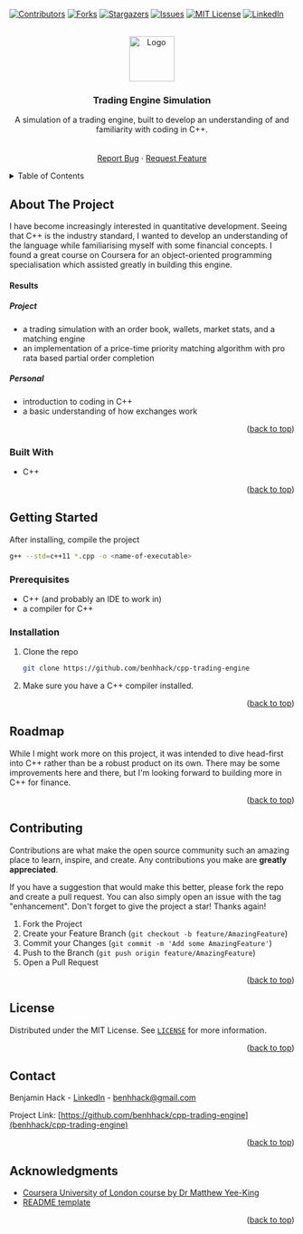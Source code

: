 <!-- See: https://github.com/othneildrew/Best-README-Template -->
<a name="readme-top"></a>


<!-- PROJECT SHIELDS -->
[![Contributors][contributors-shield]][contributors-url]
[![Forks][forks-shield]][forks-url]
[![Stargazers][stars-shield]][stars-url]
[![Issues][issues-shield]][issues-url]
[![MIT License][license-shield]][license-url]
[![LinkedIn][linkedin-shield]][linkedin-url]



<!-- PROJECT LOGO -->
<br />
<div align="center">
  <a href="https://github.com/benhhack/cpp-trading-engine">
    <img src="images/logo.jpeg" alt="Logo" width="80" height="80">
  </a>

<h3 align="center">Trading Engine Simulation</h3>

  <p align="center">
    A simulation of a trading engine, built to develop an understanding of and familiarity with coding in C++.
    <br />
    <!--<a href="https://github.com/benhhack/cpp-trading-engine"><strong>Explore the docs »</strong></a>-->
    <br />
    <br />
    <!--<a href="https://github.com/benhhack/cpp-trading-engine">View Demo</a>-->
    <a href="https://github.com/benhhack/cpp-trading-engine/issues">Report Bug</a>
    ·
    <a href="https://github.combenhhack/cpp-trading-engine/issues">Request Feature</a>
  </p>
</div>


<!-- TABLE OF CONTENTS -->
<details>
  <summary>Table of Contents</summary>
  <ol>
    <li>
      <a href="#about-the-project">About The Project</a>
      <ul>
        <li><a href="#built-with">Built With</a></li>
      </ul>
    </li>
    <li>
      <a href="#getting-started">Getting Started</a>
      <ul>
        <li><a href="#prerequisites">Prerequisites</a></li>
        <li><a href="#installation">Installation</a></li>
      </ul>
    </li>
    <li><a href="#usage">Usage</a></li>
    <li><a href="#roadmap">Roadmap</a></li>
    <li><a href="#contributing">Contributing</a></li>
    <li><a href="#license">License</a></li>
    <li><a href="#contact">Contact</a></li>
    <li><a href="#acknowledgments">Acknowledgments</a></li>
  </ol>
</details>



<!-- ABOUT THE PROJECT -->
## About The Project

<!--[![Product Name Screen Shot][product-screenshot]](https://example.com)-->

I have become increasingly interested in quantitative development. 
Seeing that C++ is the industry standard, I wanted to develop an understanding of the language while familiarising myself with some financial concepts.
I found a great course on Coursera for an object-oriented programming specialisation which assisted greatly in building this engine.

#### Results

##### Project
- a trading simulation with an order book, wallets, market stats, and a matching engine
- an implementation of a price-time priority matching algorithm with pro rata based partial order completion

##### Personal
- introduction to coding in C++
- a basic understanding of how exchanges work




<p align="right">(<a href="#readme-top">back to top</a>)</p>



### Built With

* C++

<p align="right">(<a href="#readme-top">back to top</a>)</p>



<!-- GETTING STARTED -->
## Getting Started

After installing, compile the project 
```sh
g++ --std=c++11 *.cpp -o <name-of-executable>
```

### Prerequisites

* C++ (and probably an IDE to work in)
* a compiler for C++

### Installation

1. Clone the repo
   ```sh
   git clone https://github.com/benhhack/cpp-trading-engine
   ```
2. Make sure you have a C++ compiler installed.
   

<p align="right">(<a href="#readme-top">back to top</a>)</p>



<!-- USAGE EXAMPLES 
## Usage

Use this space to show useful examples of how a project can be used. Additional screenshots, code examples and demos work well in this space. You may also link to more resources.

_For more examples, please refer to the [Documentation](https://example.com)_

<p align="right">(<a href="#readme-top">back to top</a>)</p> 



<!-- ROADMAP -->
## Roadmap

While I might work more on this project, it was intended to dive head-first into C++ rather than be a robust product on its own.
There may be some improvements here and there, but I'm looking forward to building more in C++ for finance.

<!-- See the [open issues][issues-url] for a full list of proposed features (and known issues). -->

<p align="right">(<a href="#readme-top">back to top</a>)</p>



<!-- CONTRIBUTING -->
## Contributing

Contributions are what make the open source community such an amazing place to learn, inspire, and create. Any contributions you make are **greatly appreciated**.

If you have a suggestion that would make this better, please fork the repo and create a pull request. You can also simply open an issue with the tag "enhancement".
Don't forget to give the project a star! Thanks again!

1. Fork the Project
2. Create your Feature Branch (`git checkout -b feature/AmazingFeature`)
3. Commit your Changes (`git commit -m 'Add some AmazingFeature'`)
4. Push to the Branch (`git push origin feature/AmazingFeature`)
5. Open a Pull Request

<p align="right">(<a href="#readme-top">back to top</a>)</p>



<!-- LICENSE -->
## License

Distributed under the MIT License. See [`LICENSE`][license-url] for more information.

<p align="right">(<a href="#readme-top">back to top</a>)</p>



<!-- CONTACT -->
## Contact

Benjamin Hack - [LinkedIn][linkedin-url] - benhhack@gmail.com

Project Link: [https://github.com/benhhack/cpp-trading-engine](benhhack/cpp-trading-engine)

<p align="right">(<a href="#readme-top">back to top</a>)</p>



<!-- ACKNOWLEDGMENTS -->
## Acknowledgments

* [Coursera University of London course by Dr Matthew Yee-King](https://www.coursera.org/specializations/object-oriented-programming-s12n)
* [README template](https://github.com/othneildrew/Best-README-Template)
<p align="right">(<a href="#readme-top">back to top</a>)</p>



<!-- MARKDOWN LINKS & IMAGES -->
<!-- https://www.markdownguide.org/basic-syntax/#reference-style-links -->
[contributors-shield]: https://img.shields.io/github/contributors/benhhack/cpp-trading-engine.svg?style=for-the-badge
[contributors-url]: https://github.com/benhhack/cpp-trading-engine/graphs/contributors
[forks-shield]: https://img.shields.io/github/forks/benhhack/cpp-trading-engine.svg?style=for-the-badge
[forks-url]: https://github.com/benhhack/cpp-trading-engine/network/members
[stars-shield]: https://img.shields.io/github/stars/benhhack/cpp-trading-engine.svg?style=for-the-badge
[stars-url]: https://github.com/benhhack/basic-keyword-extractor-app/stargazers
[issues-shield]: https://img.shields.io/github/issues/benhhack/cpp-trading-engine.svg?style=for-the-badge
[issues-url]: https://github.com/benhhack/cpp-trading-engine/issues
[license-shield]: https://img.shields.io/github/license/benhhack/cpp-trading-engine.svg?style=for-the-badge
[license-url]: https://github.com/benhhack/cpp-trading-engine/blob/master/LICENSE
[linkedin-shield]: https://img.shields.io/badge/-LinkedIn-black.svg?style=for-the-badge&logo=linkedin&colorB=555
[linkedin-url]: https://linkedin.com/in/benjaminhhack
[product-screenshot]: images/screenshot.png
[dash-url]: https://plotly.com/dash/
[Next-url]: https://nextjs.org/
[React.js]: https://img.shields.io/badge/React-20232A?style=for-the-badge&logo=react&logoColor=61DAFB
[React-url]: https://reactjs.org/
[Vue.js]: https://img.shields.io/badge/Vue.js-35495E?style=for-the-badge&logo=vuedotjs&logoColor=4FC08D
[Vue-url]: https://vuejs.org/
[Angular.io]: https://img.shields.io/badge/Angular-DD0031?style=for-the-badge&logo=angular&logoColor=white
[Angular-url]: https://angular.io/
[Svelte.dev]: https://img.shields.io/badge/Svelte-4A4A55?style=for-the-badge&logo=svelte&logoColor=FF3E00
[Svelte-url]: https://svelte.dev/
[Laravel.com]: https://img.shields.io/badge/Laravel-FF2D20?style=for-the-badge&logo=laravel&logoColor=white
[Laravel-url]: https://laravel.com
[Bootstrap.com]: https://img.shields.io/badge/Bootstrap-563D7C?style=for-the-badge&logo=bootstrap&logoColor=white
[Bootstrap-url]: https://getbootstrap.com
[JQuery.com]: https://img.shields.io/badge/jQuery-0769AD?style=for-the-badge&logo=jquery&logoColor=white
[JQuery-url]: https://jquery.com 
